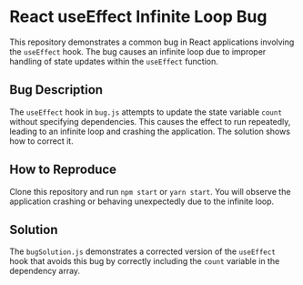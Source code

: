 # React useEffect Infinite Loop Bug

This repository demonstrates a common bug in React applications involving the `useEffect` hook. The bug causes an infinite loop due to improper handling of state updates within the `useEffect` function.

## Bug Description
The `useEffect` hook in `bug.js` attempts to update the state variable `count` without specifying dependencies.  This causes the effect to run repeatedly, leading to an infinite loop and crashing the application.  The solution shows how to correct it.

## How to Reproduce
Clone this repository and run `npm start` or `yarn start`. You will observe the application crashing or behaving unexpectedly due to the infinite loop.

## Solution
The `bugSolution.js` demonstrates a corrected version of the `useEffect` hook that avoids this bug by correctly including the `count` variable in the dependency array.